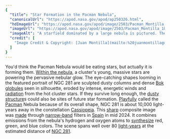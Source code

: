 ```yaml
---
{
  "title": "Star Formation in the Pacman Nebula",
  "canonicalUrl": "https://apod.nasa.gov/apod/ap250326.html",
  "hdImageUrl": "https://apod.nasa.gov/apod/image/2503/Pacman_Montilla_1500.jpg",
  "imageUrl": "https://apod.nasa.gov/apod/image/2503/Pacman_Montilla_1080.jpg",
  "imageAlt": "A starfield dominated by a large nebula is pictured. The center is blue and the perimeter is red. Many dark dust pillars are visible. Please see the explanation for more detailed information.",
  "credit": [
    "Image Credit & Copyright: [Juan Montilla](mailto:%20juanmontillagomez%20at%20gmail%20dot%20com) ([AAE](https://www.aaeivissa.com/))"
  ]
}
---
```


You'd think the Pacman Nebula would be eating stars, but actually it is forming them. [Within the nebula](https://chandra.harvard.edu/photo/2007/ngc281/), a cluster's young, massive stars are powering the pervasive nebular glow. The eye-catching shapes looming in the featured portrait of NGC 281 are sculpted dusty columns and dense [Bok globules](https://en.wikipedia.org/wiki/Bok_globule) seen in silhouette, eroded by intense, energetic winds and [radiation](https://science.nasa.gov/ems/10_ultravioletwaves) from the hot cluster stars. If they survive long enough, the [dusty structure](https://apod.nasa.gov/apod/ap220925.html)s could also be sites of future star formation. [Playfully](https://pethelpful.com/.image/w_828,q_auto:good,c_fill,ar_4:3,g_xy_center,x_564,y_256/NDowMDAwMDAwMDAwMDcwNTY0/catplaypiano-70564-70564-70564-70564-70564-70564-70564.jpg) called the [Pacman](https://doodles.google/doodle/30th-anniversary-of-pac-man/) Nebula because of its overall shape, NGC 281 is about 10,000 light-years away in the constellation [Cassiopeia](http://www.hawastsoc.org/deepsky/cas/). This [sharp](https://lasi2.wordpress.com/2014/02/13/pin-under-microscope/) composite image was [made](https://www.aaeivissa.com/telescopio-cala-dhort/) through [narrow-band](https://apod.nasa.gov/apod/ap071102.html) filters in [Spain](https://en.wikipedia.org/wiki/Spain) in mid 2024. It combines emissions from the nebula's hydrogen and oxygen atoms to [synthesize](https://hubblesite.org/contents/articles/the-meaning-of-light-and-color) red, green, and blue colors. The scene spans well over 80 [light-years](https://spaceplace.nasa.gov/light-year/) at the estimated distance of [NGC 281](https://en.wikipedia.org/wiki/NGC_281).
